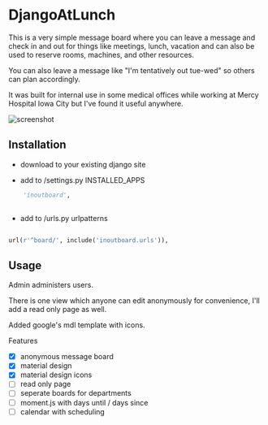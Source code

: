 # DjangoAtLunch
This is a very simple message board where you can leave a message and check in and out for things like meetings, lunch, vacation and can also be used to reserve rooms, machines, and other resources.

You can also leave a message like "I'm tentatively out tue-wed" so others can plan accordingly.

It was built for internal use in some medical offices while working at Mercy Hospital Iowa City but I've found it useful anywhere.

![screenshot](https://cloud.githubusercontent.com/assets/1454458/17640514/e1253ae8-60b5-11e6-86ca-d54c847bf122.PNG)

## Installation

- download to your existing django site

- add to /settings.py INSTALLED_APPS

```python
    'inoutboard',
    
```

- add to /urls.py urlpatterns

```python

url(r'^board/', include('inoutboard.urls')),

```

## Usage

Admin administers users.

There is one view which anyone can edit anonymously for convenience, I'll add a read only page as well.

Added google's mdl template with icons.

Features

- [x] anonymous message board
- [x] material design
- [x] material design icons
- [ ] read only page
- [ ] seperate boards for departments
- [ ] moment.js with days until / days since
- [ ] calendar with scheduling

